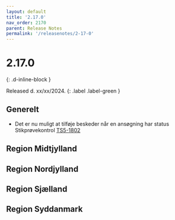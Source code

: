 ```yaml
---
layout: default
title: '2.17.0'
nav_order: 2170
parent: Release Notes
permalink: '/releasenotes/2-17-0'
---
```


# 2.17.0
{: .d-inline-block }

Released d. xx/xx/2024. {: .label .label-green }

## Generelt
- Det er nu muligt at tilføje beskeder når en ansøgning har status Stikprøvekontrol [TS5-1802](https://sd.trifork.com/browse/TS5-1802)

## Region Midtjylland


## Region Nordjylland

## Region Sjælland

## Region Syddanmark

